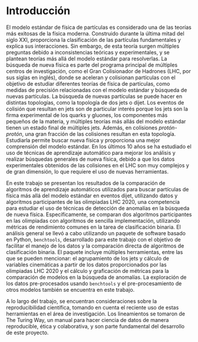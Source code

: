 # Introducción
El modelo estándar de física de partículas es considerado una de las teorías más exitosas de la física moderna. Construido durante la última mitad del siglo XXI, proporciona la clasificación de las partículas fundamentales y explica sus interacciones. Sin embargo, de esta teoría surgen múltiples preguntas debido a inconsistencias teóricas y experimentales, y se plantean teorías más allá del modelo estándar para resolverlas. La búsqueda de nueva física es parte del programa principal de múltiples centros de investigación, como el Gran Colisionador de Hadrones (LHC, por sus siglas en inglés), donde se aceleran y colisionan partículas con el objetivo de estudiar diferentes teorías de física de partículas, como medidas de precisión relacionadas con el modelo estándar y búsqueda de nuevas partículas. La búsqueda de nuevas partículas se puede hacer en distintas topologías, como la topología de dos jets o dijet. Los eventos de colisión que resultan en jets son de particular interés porque los jets son la firma experimental de los quarks y gluones, los componentes más pequeños de la materia, y múltiples teorías más allás del modelo estándar tienen un estado final de múltiples jets. Además, en colisiones *protón-protón*, una gran fracción de las colisiones resultan en esta topología. Estudiarla permite buscar nueva física y proporciona una mejor comprensión del modelo estándar. En los últimos 10 años se ha estudiado el uso de técnicas de aprendizaje automático para mejorar los análisis y realizar búsquedas generales de nueva física, debido a que los datos experimentales obtenidos de las colisiones en el LHC son muy complejos y de gran dimensión, lo que requiere el uso de nuevas herramientas.

En este trabajo se presentan los resultados de la comparación de algoritmos de aprendizaje automáticos utilizados para buscar partículas de física más allá del modelo estándar en eventos dijet, utilizando datos y algoritmos participantes de las olimpiadas LHC 2020, una competencia para estudiar el uso de técnicas de detección de anomalías en la búsqueda de nueva física. Específicamente, se comparan dos algoritmos participantes en las olimpiadas con algoritmos de sencilla implementación, utilizando métricas de rendimiento comunes en la tarea de clasificación binaria. El análisis general se llevó a cabo utilizando un paquete de software basado en Python, `benchtools`, desarrollado para este trabajo con el objetivo de facilitar el manejo de los datos y la comparación directa de algoritmos de clasificación binaria. El paquete incluye múltiples herramientas, entre las que se pueden mencionar: el agrupamiento de los jets y cálculo de variables cinemáticas a partir de los datos proporcionados por las olimpiadas LHC 2020 y el cálculo y graficación de métricas para la comparación de modelos en la búsqueda de anomalías. La exploración de los datos pre-procesados usando `benchtools` y el pre-procesamiento de otros modelos también se encuentra en este trabajo.

A lo largo del trabajo, se encuentran consideraciones sobre la reproducibilidad científica, tomando en cuenta el reciente uso de estas herramientas en el área de investigación. Los lineamientos se tomaron de The Turing Way, un manual para hacer ciencia de datos de manera reproducible, ética y colaborativa, y son parte fundamental del desarrollo de este proyecto.